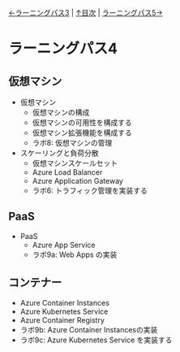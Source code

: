 [←ラーニングパス3](lp03.md) | [↑目次](README.md) | [ラーニングパス5→](lp05.md)

# ラーニングパス4

## 仮想マシン

- 仮想マシン
  - 仮想マシンの構成
  - 仮想マシンの可用性を構成する
  - 仮想マシン拡張機能を構成する
  - ラボ8: 仮想マシンの管理
- スケーリングと負荷分散
  - 仮想マシンスケールセット
  - Azure Load Balancer
  - Azure Application Gateway
  - ラボ6: トラフィック管理を実装する

## PaaS

- PaaS
  - Azure App Service
  - ラボ9a: Web Apps の実装

## コンテナー

- Azure Container Instances
- Azure Kubernetes Service
- Azure Container Registry
- ラボ9b: Azure Container Instancesの実装
- ラボ9c: Azure Kubernetes Service を実装する
